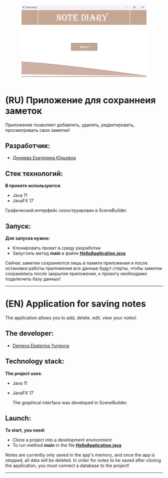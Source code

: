 <p align="center"><a href="https://laravel.com" target="_blank"><img src=img.png width="400" alt="Laravel Logo"></a></p>

# (RU) Приложение для сохраннеия заметок


Приложение позволяет добавлять, удалять, редактировать, просматривать свои заметки!


## Разработчик:

 - [Дениева Екатерина Юрьевна](https://github.com/Katy7711)
 
## Стек технологий:
**В проекте используются**:

- Java 11
- JavaFX 17
  
Графический интерфейс сконструирован в SceneBuilder.



## Запуск:
**Для запуска нужно:**
- Клонировать проект в среду разработки
- Запустить метод **main** в файле **[HelloApplication.java](src/main/java/com/note/notediary/HelloApplication.java)**

Сейчас заметки сохраняются лишь в памяти приложения и после остановки работы приложения все данные будут стерты, чтобы заметки сохранялись после закрытия приложения, к проекту необходимо подключить базу данных!

------
 
# (EN) Application for saving notes

The application allows you to add, delete, edit, view your notes!


## The developer:

 - [Denieva Ekaterina Yurievna](https://github.com/Katy7711)

 
## Technology stack:
**The project uses**:

- Java 11
- JavaFX 17
  
  The graphical interface was developed in SceneBuilder.

## Launch:
**To start, you need:**
- Clone a project into a development environment
- To run method **main** in the file **[HelloApplication.java](src/main/java/com/note/notediary/HelloApplication.java)**

Notes are currently only saved in the app's memory, and once the app is stopped, all data will be deleted. In order for notes to be saved after closing the application, you must connect a database to the project!

 ------
